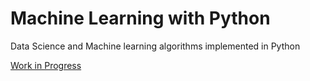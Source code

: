 # Machine Learning with Python

Data Science and Machine learning algorithms implemented in Python

[Work in Progress](https://sandeep42.github.io/machine-learning-with-python/intro.html)
